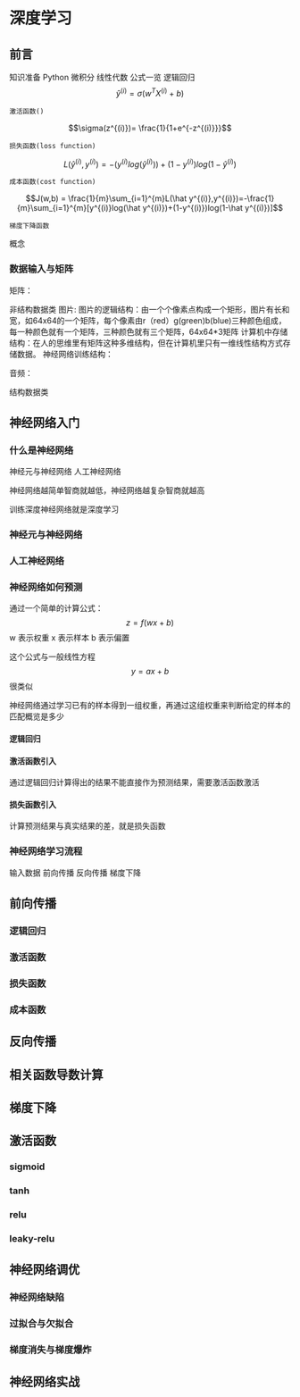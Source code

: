 # 深度学习

## 前言
知识准备
    Python
    微积分
    线性代数
公式一览
    逻辑回归 
    $$\hat y^{(i)}=\sigma(w^TX^{(i)}+b)$$


    激活函数()
$$\sigma(z^{(i)})= \frac{1}{1+e^{-z^{(i)}}}$$

    损失函数(loss function)
$$L(\hat y^{(i)}, y^{(i)})= -(y^{(i)}log(\hat y^{(i)})) + (1-y^{(i)})log(1-\hat y^{(i)})$$
    
    
    成本函数(cost function)
$$J(w,b) = \frac{1}{m}\sum_{i=1}^{m}L(\hat y^{(i)},y^{(i)})=-\frac{1}{m}\sum_{i=1}^{m}[y^{(i)}log(\hat y^{(i)})+(1-y^{(i)})log(1-\hat y^{(i)})]$$


    梯度下降函数
        
    
    
概念

### 数据输入与矩阵

矩阵：

非结构数据类
图片:
图片的逻辑结构：由一个个像素点构成一个矩形，图片有长和宽，如64x64的一个矩阵，每个像素由r（red）g(green)b(blue)三种颜色组成，每一种颜色就有一个矩阵，三种颜色就有三个矩阵，64x64*3矩阵
计算机中存储结构：在人的思维里有矩阵这种多维结构，但在计算机里只有一维线性结构方式存储数据。
神经网络训练结构：

音频：

结构数据类


## 神经网络入门

### 什么是神经网络

神经元与神经网络
人工神经网络

神经网络越简单智商就越低，神经网络越复杂智商就越高


训练深度神经网络就是深度学习

### 神经元与神经网络

### 人工神经网络

### 神经网络如何预测

通过一个简单的计算公式：$$z = f(wx+b)$$
w 表示权重
x 表示样本
b 表示偏置

这个公式与一般线性方程 $$ y = ax+b$$很类似


神经网络通过学习已有的样本得到一组权重，再通过这组权重来判断给定的样本的匹配概览是多少

#### 逻辑回归

#### 激活函数引入
通过逻辑回归计算得出的结果不能直接作为预测结果，需要激活函数激活
#### 损失函数引入
 计算预测结果与真实结果的差，就是损失函数
 
### 神经网络学习流程
输入数据
前向传播
反向传播
梯度下降


## 前向传播
### 逻辑回归
### 激活函数
### 损失函数
### 成本函数

## 反向传播

## 相关函数导数计算

## 梯度下降

## 激活函数
### sigmoid
### tanh
### relu
### leaky-relu




## 神经网络调优
### 神经网络缺陷
### 过拟合与欠拟合
### 梯度消失与梯度爆炸



## 神经网络实战